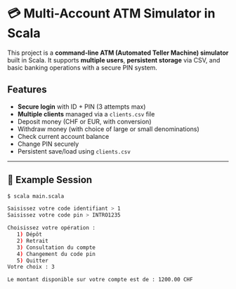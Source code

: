 # 💳 Multi-Account ATM Simulator in Scala

This project is a **command-line ATM (Automated Teller Machine) simulator** built in Scala. It supports **multiple users**, **persistent storage** via CSV, and basic banking operations with a secure PIN system.

## Features

- **Secure login** with ID + PIN (3 attempts max)
- **Multiple clients** managed via a `clients.csv` file
- Deposit money (CHF or EUR, with conversion)
- Withdraw money (with choice of large or small denominations)
- Check current account balance
- Change PIN securely
- Persistent save/load using `clients.csv`

---

## 🧪 Example Session

```bash
$ scala main.scala

Saisissez votre code identifiant > 1
Saisissez votre code pin > INTRO1235

Choisissez votre opération : 
   1) Dépôt 
   2) Retrait 
   3) Consultation du compte 
   4) Changement du code pin 
   5) Quitter
Votre choix : 3

Le montant disponible sur votre compte est de : 1200.00 CHF
